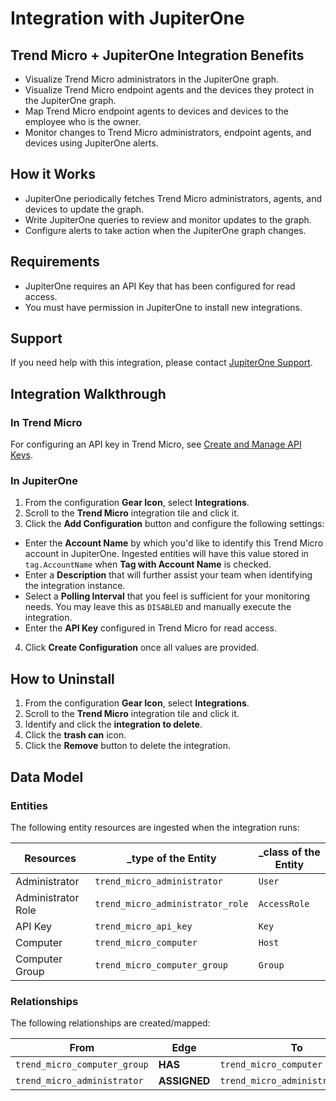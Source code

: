 # Integration with JupiterOne

## Trend Micro + JupiterOne Integration Benefits

- Visualize Trend Micro administrators in the JupiterOne graph.
- Visualize Trend Micro endpoint agents and the devices they protect in the
  JupiterOne graph.
- Map Trend Micro endpoint agents to devices and devices to the employee who is
  the owner. 
- Monitor changes to Trend Micro administrators, endpoint agents, and devices
  using JupiterOne alerts. 

## How it Works

- JupiterOne periodically fetches Trend Micro administrators, agents, and 
devices to update the graph.
- Write JupiterOne queries to review and monitor updates to the graph.
- Configure alerts to take action when the JupiterOne graph changes.

## Requirements

- JupiterOne requires an API Key that has been configured for read access.
- You must have permission in JupiterOne to install new integrations.

## Support

If you need help with this integration, please contact
[JupiterOne Support](https://support.jupiterone.io).

## Integration Walkthrough

### In Trend Micro

For configuring an API key in Trend Micro, see
[Create and Manage API Keys](https://automation.deepsecurity.trendmicro.com/article/12_0/create-and-manage-api-keys/).

### In JupiterOne

1. From the configuration **Gear Icon**, select **Integrations**.
2. Scroll to the **Trend Micro** integration tile and click it.
3. Click the **Add Configuration** button and configure the following settings:
- Enter the **Account Name** by which you'd like to identify this Trend Micro
   account in JupiterOne. Ingested entities will have this value stored in
   `tag.AccountName` when **Tag with Account Name** is checked.
- Enter a **Description** that will further assist your team when identifying
   the integration instance.
- Select a **Polling Interval** that you feel is sufficient for your monitoring
   needs. You may leave this as `DISABLED` and manually execute the integration.
- Enter the **API Key** configured in Trend Micro for read access.
4. Click **Create Configuration** once all values are provided.

## How to Uninstall

1. From the configuration **Gear Icon**, select **Integrations**.
2. Scroll to the **Trend Micro** integration tile and click it.
3. Identify and click the **integration to delete**.
4. Click the **trash can** icon.
5. Click the **Remove** button to delete the integration.

## Data Model

### Entities

The following entity resources are ingested when the integration runs:

| Resources          | \_type of the Entity             | \_class of the Entity |
| ------------------ | -------------------------------- | --------------------- |
| Administrator      | `trend_micro_administrator`      | `User`                |
| Administrator Role | `trend_micro_administrator_role` | `AccessRole`          |
| API Key            | `trend_micro_api_key`            | `Key`                 |
| Computer           | `trend_micro_computer`           | `Host`                |
| Computer Group     | `trend_micro_computer_group`     | `Group`               |

### Relationships

The following relationships are created/mapped:

| From                         | Edge         | To                               |
| ---------------------------- | ------------ | -------------------------------- |
| `trend_micro_computer_group` | **HAS**      | `trend_micro_computer`           |
| `trend_micro_administrator`  | **ASSIGNED** | `trend_micro_administrator_role` |